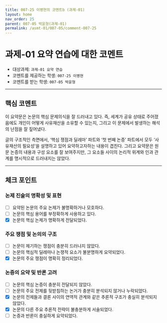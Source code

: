 ```yaml
---
title: 007-25 이병현의 코멘트b (과제-01) 
layout: home
nav_order: 25
parent: 007-05 박윤형(과제-01)
permalink: /asmt-01/007-05/comment-007-25
---
```


# 과제-01 요약 연습에 대한 코멘트

- 대상과제: `과제-01 요약 연습`
- 코멘트를 제공하는 학생: `007-25 이병현` 
- 코멘트를 받는 학생: `007-05 박윤형` 

---

## 핵심 코멘트

이 요약문은 논문의 핵심 문제의식을 잘 드러내고 있다. 즉, 세계가 공유 상태로 주어졌음에도 개인이 어떻게 사유재산을 소유할 수 있는지, 그리고 이 문제에서 발생하는 해석의 난점을 잘 짚어냈다. 

 글의 구조적인 측면에서, ‘핵심 쟁점과 딜레마’ 파트와 ‘첫 번째 논증’ 파트에서 모두 ‘사유재산의 필요성’을 설명하고 있어 요약하고자하는 내용이 겹친다. 그리고 요약문은 원문 논증의 내용과 구성 요소를 잘 보여주지만, 그 요소들 사이의 논리적 위계와 인과 관계를 명시적으로 드러내지는 않았다.


---

## 체크 포인트

### 논제 진술의 명확성 및 표현  
- [ ] 요약된 논문의 주요 논제가 불명확하거나 모호하다.  
- [ ] 논문의 핵심 용어를 부정확하게 사용하고 있다.  
- [x] 논문의 핵심 논제가 명확하게 전달되었다.  

### 주요 쟁점 및 논의의 구조  
- [ ] 논문이 제기하는 쟁점이 충분히 드러나지 않았다.  
- [ ] 논문의 핵심적 딜레마나 논쟁적 요소가 불분명하게 요약되었다.  
- [x] 논문의 주요 쟁점이 명확히 정리되었다.  

### 논증의 요약 및 반론 고려  
- [ ] 논문의 핵심 논증이 충분히 전달되지 않았다.  
- [ ] 논문의 주요 전제를 뒷받침하는 논거가 충분히 분석되지 않거나 누락되었다.  
- [x] 논문의 전제들과 결론 사이의 연역적 관계와 같은 추론적 구조가 충실히 분석되지 않았다.  
- [x] 논문의 다른 주요 추론적 전략이 불충분하게 서술되었다.
- [ ] 논증과 반론이 충실하게 요약되었다. 